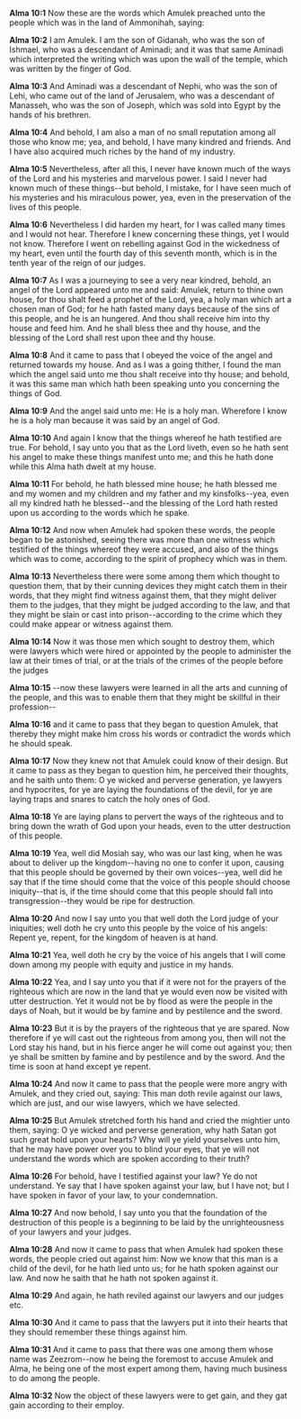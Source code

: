 **Alma 10:1** Now these are the words which Amulek preached unto the people which was in the land of Ammonihah, saying:

**Alma 10:2** I am Amulek. I am the son of Gidanah, who was the son of Ishmael, who was a descendant of Aminadi; and it was that same Aminadi which interpreted the writing which was upon the wall of the temple, which was written by the finger of God.

**Alma 10:3** And Aminadi was a descendant of Nephi, who was the son of Lehi, who came out of the land of Jerusalem, who was a descendant of Manasseh, who was the son of Joseph, which was sold into Egypt by the hands of his brethren.

**Alma 10:4** And behold, I am also a man of no small reputation among all those who know me; yea, and behold, I have many kindred and friends. And I have also acquired much riches by the hand of my industry.

**Alma 10:5** Nevertheless, after all this, I never have known much of the ways of the Lord and his mysteries and marvelous power. I said I never had known much of these things--but behold, I mistake, for I have seen much of his mysteries and his miraculous power, yea, even in the preservation of the lives of this people.

**Alma 10:6** Nevertheless I did harden my heart, for I was called many times and I would not hear. Therefore I knew concerning these things, yet I would not know. Therefore I went on rebelling against God in the wickedness of my heart, even until the fourth day of this seventh month, which is in the tenth year of the reign of our judges.

**Alma 10:7** As I was a journeying to see a very near kindred, behold, an angel of the Lord appeared unto me and said: Amulek, return to thine own house, for thou shalt feed a prophet of the Lord, yea, a holy man which art a chosen man of God; for he hath fasted many days because of the sins of this people, and he is an hungered. And thou shall receive him into thy house and feed him. And he shall bless thee and thy house, and the blessing of the Lord shall rest upon thee and thy house.

**Alma 10:8** And it came to pass that I obeyed the voice of the angel and returned towards my house. And as I was a going thither, I found the man which the angel said unto me thou shalt receive into thy house; and behold, it was this same man which hath been speaking unto you concerning the things of God.

**Alma 10:9** And the angel said unto me: He is a holy man. Wherefore I know he is a holy man because it was said by an angel of God.

**Alma 10:10** And again I know that the things whereof he hath testified are true. For behold, I say unto you that as the Lord liveth, even so he hath sent his angel to make these things manifest unto me; and this he hath done while this Alma hath dwelt at my house.

**Alma 10:11** For behold, he hath blessed mine house; he hath blessed me and my women and my children and my father and my kinsfolks--yea, even all my kindred hath he blessed--and the blessing of the Lord hath rested upon us according to the words which he spake.

**Alma 10:12** And now when Amulek had spoken these words, the people began to be astonished, seeing there was more than one witness which testified of the things whereof they were accused, and also of the things which was to come, according to the spirit of prophecy which was in them.

**Alma 10:13** Nevertheless there were some among them which thought to question them, that by their cunning devices they might catch them in their words, that they might find witness against them, that they might deliver them to the judges, that they might be judged according to the law, and that they might be slain or cast into prison--according to the crime which they could make appear or witness against them.

**Alma 10:14** Now it was those men which sought to destroy them, which were lawyers which were hired or appointed by the people to administer the law at their times of trial, or at the trials of the crimes of the people before the judges

**Alma 10:15** --now these lawyers were learned in all the arts and cunning of the people, and this was to enable them that they might be skillful in their profession--

**Alma 10:16** and it came to pass that they began to question Amulek, that thereby they might make him cross his words or contradict the words which he should speak.

**Alma 10:17** Now they knew not that Amulek could know of their design. But it came to pass as they began to question him, he perceived their thoughts, and he saith unto them: O ye wicked and perverse generation, ye lawyers and hypocrites, for ye are laying the foundations of the devil, for ye are laying traps and snares to catch the holy ones of God.

**Alma 10:18** Ye are laying plans to pervert the ways of the righteous and to bring down the wrath of God upon your heads, even to the utter destruction of this people.

**Alma 10:19** Yea, well did Mosiah say, who was our last king, when he was about to deliver up the kingdom--having no one to confer it upon, causing that this people should be governed by their own voices--yea, well did he say that if the time should come that the voice of this people should choose iniquity--that is, if the time should come that this people should fall into transgression--they would be ripe for destruction.

**Alma 10:20** And now I say unto you that well doth the Lord judge of your iniquities; well doth he cry unto this people by the voice of his angels: Repent ye, repent, for the kingdom of heaven is at hand.

**Alma 10:21** Yea, well doth he cry by the voice of his angels that I will come down among my people with equity and justice in my hands.

**Alma 10:22** Yea, and I say unto you that if it were not for the prayers of the righteous which are now in the land that ye would even now be visited with utter destruction. Yet it would not be by flood as were the people in the days of Noah, but it would be by famine and by pestilence and the sword.

**Alma 10:23** But it is by the prayers of the righteous that ye are spared. Now therefore if ye will cast out the righteous from among you, then will not the Lord stay his hand, but in his fierce anger he will come out against you; then ye shall be smitten by famine and by pestilence and by the sword. And the time is soon at hand except ye repent.

**Alma 10:24** And now it came to pass that the people were more angry with Amulek, and they cried out, saying: This man doth revile against our laws, which are just, and our wise lawyers, which we have selected.

**Alma 10:25** But Amulek stretched forth his hand and cried the mightier unto them, saying: O ye wicked and perverse generation, why hath Satan got such great hold upon your hearts? Why will ye yield yourselves unto him, that he may have power over you to blind your eyes, that ye will not understand the words which are spoken according to their truth?

**Alma 10:26** For behold, have I testified against your law? Ye do not understand. Ye say that I have spoken against your law, but I have not; but I have spoken in favor of your law, to your condemnation.

**Alma 10:27** And now behold, I say unto you that the foundation of the destruction of this people is a beginning to be laid by the unrighteousness of your lawyers and your judges.

**Alma 10:28** And now it came to pass that when Amulek had spoken these words, the people cried out against him: Now we know that this man is a child of the devil, for he hath lied unto us; for he hath spoken against our law. And now he saith that he hath not spoken against it.

**Alma 10:29** And again, he hath reviled against our lawyers and our judges etc.

**Alma 10:30** And it came to pass that the lawyers put it into their hearts that they should remember these things against him.

**Alma 10:31** And it came to pass that there was one among them whose name was Zeezrom--now he being the foremost to accuse Amulek and Alma, he being one of the most expert among them, having much business to do among the people.

**Alma 10:32** Now the object of these lawyers were to get gain, and they gat gain according to their employ.

